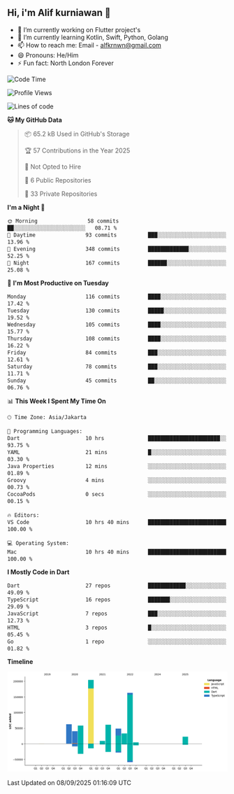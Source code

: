 ## Hi, i'm Alif kurniawan 👋

- 🔭 I’m currently working on Flutter project's
- 🌱 I’m currently learning Kotlin, Swift, Python, Golang
- 📫 How to reach me: Email - alfkrnwn@gmail.com
- 😄 Pronouns: He/Him
- ⚡ Fun fact: North London Forever

<!--START_SECTION:waka-->
![Code Time](http://img.shields.io/badge/Code%20Time-270%20hrs%2049%20mins-blue)

![Profile Views](http://img.shields.io/badge/Profile%20Views-30-blue)

![Lines of code](https://img.shields.io/badge/From%20Hello%20World%20I%27ve%20Written-706.0%20thousand%20lines%20of%20code-blue)

**🐱 My GitHub Data** 

> 📦 65.2 kB Used in GitHub's Storage 
 > 
> 🏆 57 Contributions in the Year 2025
 > 
> 🚫 Not Opted to Hire
 > 
> 📜 6 Public Repositories 
 > 
> 🔑 33 Private Repositories 
 > 
**I'm a Night 🦉** 

```text
🌞 Morning                58 commits          ██░░░░░░░░░░░░░░░░░░░░░░░   08.71 % 
🌆 Daytime                93 commits          ███░░░░░░░░░░░░░░░░░░░░░░   13.96 % 
🌃 Evening                348 commits         █████████████░░░░░░░░░░░░   52.25 % 
🌙 Night                  167 commits         ██████░░░░░░░░░░░░░░░░░░░   25.08 % 
```
📅 **I'm Most Productive on Tuesday** 

```text
Monday                   116 commits         ████░░░░░░░░░░░░░░░░░░░░░   17.42 % 
Tuesday                  130 commits         █████░░░░░░░░░░░░░░░░░░░░   19.52 % 
Wednesday                105 commits         ████░░░░░░░░░░░░░░░░░░░░░   15.77 % 
Thursday                 108 commits         ████░░░░░░░░░░░░░░░░░░░░░   16.22 % 
Friday                   84 commits          ███░░░░░░░░░░░░░░░░░░░░░░   12.61 % 
Saturday                 78 commits          ███░░░░░░░░░░░░░░░░░░░░░░   11.71 % 
Sunday                   45 commits          ██░░░░░░░░░░░░░░░░░░░░░░░   06.76 % 
```


📊 **This Week I Spent My Time On** 

```text
🕑︎ Time Zone: Asia/Jakarta

💬 Programming Languages: 
Dart                     10 hrs              ███████████████████████░░   93.75 % 
YAML                     21 mins             █░░░░░░░░░░░░░░░░░░░░░░░░   03.30 % 
Java Properties          12 mins             ░░░░░░░░░░░░░░░░░░░░░░░░░   01.89 % 
Groovy                   4 mins              ░░░░░░░░░░░░░░░░░░░░░░░░░   00.73 % 
CocoaPods                0 secs              ░░░░░░░░░░░░░░░░░░░░░░░░░   00.15 % 

🔥 Editors: 
VS Code                  10 hrs 40 mins      █████████████████████████   100.00 % 

💻 Operating System: 
Mac                      10 hrs 40 mins      █████████████████████████   100.00 % 
```

**I Mostly Code in Dart** 

```text
Dart                     27 repos            ████████████░░░░░░░░░░░░░   49.09 % 
TypeScript               16 repos            ███████░░░░░░░░░░░░░░░░░░   29.09 % 
JavaScript               7 repos             ███░░░░░░░░░░░░░░░░░░░░░░   12.73 % 
HTML                     3 repos             █░░░░░░░░░░░░░░░░░░░░░░░░   05.45 % 
Go                       1 repo              ░░░░░░░░░░░░░░░░░░░░░░░░░   01.82 % 
```



**Timeline**

![Lines of Code chart](https://raw.githubusercontent.com/awanderer11/awanderer11/main/assets/bar_graph.png)


 Last Updated on 08/09/2025 01:16:09 UTC
<!--END_SECTION:waka-->

